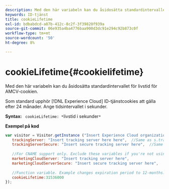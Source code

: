 ```yaml
---
description: Med den här variabeln kan du åsidosätta standardintervallet för livstid för AMCV-cookien.
keywords: ID-tjänst
title: cookieLifetime
exl-id: bdbabdcd-a87b-412c-8c2f-3f39820f939a
source-git-commit: 06e935a4ba4776baa900d3dc91e294c92b873c0f
workflow-type: tm+mt
source-wordcount: '50'
ht-degree: 8%

---
```


# cookieLifetime{#cookielifetime}

Med den här variabeln kan du åsidosätta standardintervallet för livstid för AMCV-cookien.

Som standard upphör [!DNL Experience Cloud] ID-tjänstcookies att gälla efter 24 månader. Ange tidsintervallet i sekunder.

**Syntax:** ` cookieLifetime: *`livstid i sekunder`*`

**Exempel på kod**

```js
var visitor = Visitor.getInstance ("Insert Experience Cloud organization ID here",{ 
   trackingServer: "Insert tracking server here here",  //Same as s.trackingServer 
   trackingServerSecure: "Insert secure tracking server here",  //Same as s.trackingServerSecure 
 
   //For CNAME support only. Exclude these variables if you're not using CNAME 
   marketingCloudServer: "Insert tracking server here", 
   marketingCloudServerSecure: "Insert secure tracking server here", 
 
   //Function variable. Example changes expiration period to 12-months. 
   cookieLifetime:31536000 
});
```
